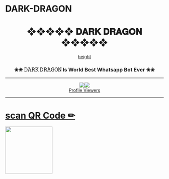 # DARK-DRAGON
<div align="center"><h1>❖❖❖❖❖   𝐃𝐀𝐑𝐊 𝐃𝐑𝐀𝐆𝐎𝐍   ❖❖❖❖❖</h1><a href="https://github.com/janithnethu/DARK-DRAGON"> height</a><h3>✬✬ 𝙳𝙰𝚁𝙺 𝙳𝚁𝙰𝙶𝙾𝙽 Is World Best Whatsapp Bot Ever ✬✬</h3></div>


***

<p align="center"><a href="httsp://github.com/janithnethu/DARK-DRAGON"><img src="https://img.shields.io/docker/pulls/janithnethu/DARKDRAGON?style=for-the-badge&logoalign="center"><img src="https://profile-counter.glitch.me/janithnethu/count.svg" /><br>Profile Viewers</div>

***

# scan  QR Code ✏
<div align="left"><a href="https://replit.com/@janithnethu/DARK-DRAGON-QR-Code"><img src="https://i.ibb.co/5WRBdGh/ab1985860df7.jpg" width="150" ></a></div>

